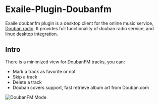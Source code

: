 Exaile-Plugin-Doubanfm
======================

Exaile doubanfm plugin is a desktop client for the online music service, [Douban radio](http://douban.fm "Douban FM"). It provides full functionality of douban radio service, and linux desktop integration.

Intro
-----

There is a minimized view for DoubanFM tracks, you can:

* Mark a track as favorite or not
* Skip a track
* Delete a track
* Douban covers support, fast retrieve album art from Douban.com

![DoubanFM Mode](http://farm5.static.flickr.com/4075/4760493886_5e334726cf.jpg "Douban FM Mode")



